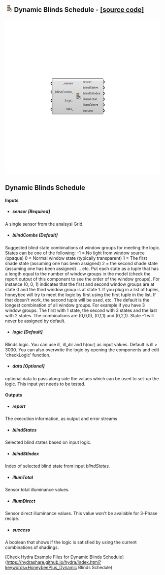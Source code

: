 ## ![](../../images/icons/Dynamic_Blinds_Schedule.png) Dynamic Blinds Schedule - [[source code]](https://github.com/ladybug-tools/honeybee-grasshopper/tree/master/plugin/grasshopper/src/HoneybeePlus_Dynamic%20Blinds%20Schedule.py)

![](../../images/components/Dynamic_Blinds_Schedule.png)

Dynamic Blinds Schedule
 -

#### Inputs
* ##### sensor [Required]
A single sensor from the analsysi Grid.
* ##### blindCombs [Default]
Suggested blind state combinations of window groups for meeting the logic.
 States can be one of the following:
 -1 = No light from window source (opaque)
 0 = Normal window state (typically transparent)
 1 = The first shade state (assuming one has been assigned)
 2 = the second shade state (assuming one has been assigned)
 ... etc.
 Put each state as a tuple that has a length equal to the number of
 window groups in the model (check the report output of this component to see
 the order of the window groups). For instance (0, 0, 1) indicates that the
 first and second window groups are at state 0 and the third window group is
 at state 1. If you plug in a list of tuples, honeybee will try to meet the logic
 by first using the first tuple in the list.  If that doesn't work, the second
 tuple will be used, etc.
 The default is the longest combination of all window groups.
 For example if you have 3 window groups. The first with 1 state,
 the second with 3 states and the last with 2 states. The combinations
 are (0,0,0), (0,1,1) and (0,2,1). State -1 will never be assigned
 by default.
* ##### logic [Default]
Blinds logic. You can use ill, ill_dir and h(our) as input
 values. Default is ill > 3000. You can also overwrite the logic
 by opening the components and edit 'checkLogic' function.
* ##### data [Optional]
optional data to pass along side the values which can be used
 to set-up the logic. This input yet needs to be tested.

#### Outputs
* ##### report
The execution information, as output and error streams
* ##### blindStates
Selected blind states based on input logic.
* ##### blindStIndex
Index of selected blind state from input _blindStates_.
* ##### illumTotal
Sensor total illuminance values.
* ##### illumDirect
Sensor direct illuminance values. This value won't be available
 for 3-Phase recipe.
* ##### success
A boolean that shows if the logic is satisfied by using the current
 combinations of shadings.


[Check Hydra Example Files for Dynamic Blinds Schedule](https://hydrashare.github.io/hydra/index.html?keywords=HoneybeePlus_Dynamic Blinds Schedule)